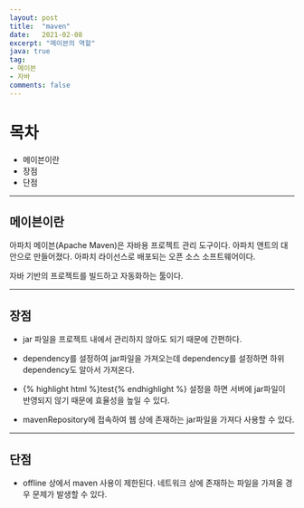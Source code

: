 ```yaml
---
layout: post
title:  "maven"
date:   2021-02-08
excerpt: "메이븐의 역할"
java: true
tag:
- 메이븐
- 자바
comments: false
---
```



# 목차
* 메이븐이란
* 장점
* 단점

---


## 메이븐이란

아파치 메이븐(Apache Maven)은 자바용 프로젝트 관리 도구이다. 아파치 앤트의 대안으로 만들어졌다. 아파치 라이선스로 배포되는 오픈 소스 소프트웨어이다.

자바 기반의 프로젝트를 빌드하고 자동화하는 툴이다.

---

## 장점

- jar 파일을 프로젝트 내에서 관리하지 않아도 되기 때문에 간편하다.

- dependency를 설정하여 jar파일을 가져오는데 dependency를 설정하면 하위 dependency도 알아서 가져온다.

- {% highlight html %}<scope>test</scope>{% endhighlight %} 설정을 하면 서버에 jar파일이 반영되지 않기 때문에 효율성을 높일 수 있다.

- mavenRepository에 접속하여 웹 상에 존재하는 jar파일을 가져다 사용할 수 있다.

---

## 단점

- offline 상에서 maven 사용이 제한된다. 네트워크 상에 존재하는 파일을 가져올 경우 문제가 발생할 수 있다.